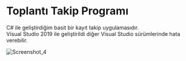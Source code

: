 # Toplantı Takip Programı


C# ile geliştirdiğim basit bir kayıt takip uygulamasıdır. <br>
Visual Studio 2019 ile geliştirildi diğer Visual Studio sürümlerinde hata verebilir.


![Screenshot_4](https://user-images.githubusercontent.com/32311900/61113260-7cf52100-a496-11e9-9e47-91c08fa9dbb3.png)

